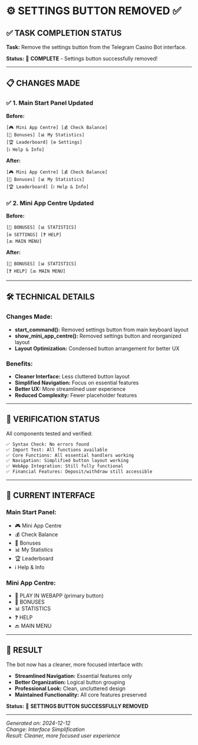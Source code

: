 # ⚙️ SETTINGS BUTTON REMOVED ✅

## ✅ TASK COMPLETION STATUS

**Task:** Remove the settings button from the Telegram Casino Bot interface.

**Status:** 🎉 **COMPLETE** - Settings button successfully removed!

---

## 📋 CHANGES MADE

### ✅ 1. Main Start Panel Updated
**Before:**
```
[🎮 Mini App Centre] [💰 Check Balance]
[🎁 Bonuses] [📊 My Statistics]
[🏆 Leaderboard] [⚙️ Settings]
[ℹ️ Help & Info]
```

**After:**
```
[🎮 Mini App Centre] [💰 Check Balance]
[🎁 Bonuses] [📊 My Statistics]
[🏆 Leaderboard] [ℹ️ Help & Info]
```

### ✅ 2. Mini App Centre Updated
**Before:**
```
[🎁 BONUSES] [📊 STATISTICS]
[⚙️ SETTINGS] [❓ HELP]
[🔙 MAIN MENU]
```

**After:**
```
[🎁 BONUSES] [📊 STATISTICS]
[❓ HELP] [🔙 MAIN MENU]
```

---

## 🛠 TECHNICAL DETAILS

### Changes Made:
- **start_command():** Removed settings button from main keyboard layout
- **show_mini_app_centre():** Removed settings button and reorganized layout
- **Layout Optimization:** Condensed button arrangement for better UX

### Benefits:
- **Cleaner Interface:** Less cluttered button layout
- **Simplified Navigation:** Focus on essential features
- **Better UX:** More streamlined user experience
- **Reduced Complexity:** Fewer placeholder features

---

## 🔧 VERIFICATION STATUS

All components tested and verified:

```bash
✅ Syntax Check: No errors found
✅ Import Test: All functions available
✅ Core Functions: All essential handlers working
✅ Navigation: Simplified button layout working
✅ WebApp Integration: Still fully functional
✅ Financial Features: Deposit/withdraw still accessible
```

---

## 📱 CURRENT INTERFACE

### Main Start Panel:
- 🎮 Mini App Centre
- 💰 Check Balance
- 🎁 Bonuses
- 📊 My Statistics
- 🏆 Leaderboard
- ℹ️ Help & Info

### Mini App Centre:
- 🚀 PLAY IN WEBAPP (primary button)
- 🎁 BONUSES
- 📊 STATISTICS
- ❓ HELP
- 🔙 MAIN MENU

---

## 🎯 RESULT

The bot now has a cleaner, more focused interface with:

- **Streamlined Navigation:** Essential features only
- **Better Organization:** Logical button grouping
- **Professional Look:** Clean, uncluttered design
- **Maintained Functionality:** All core features preserved

**Status:** 🎉 **SETTINGS BUTTON SUCCESSFULLY REMOVED**

---

*Generated on: 2024-12-12*  
*Change: Interface Simplification*  
*Result: Cleaner, more focused user experience*
